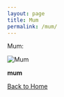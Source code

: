 ```yaml
---
layout: page
title: Mum
permalink: /mum/
---
```


Mum:


 <div class="gallery-item">
    <img src="https://media.istockphoto.com/id/1309897630/photo/cobberdog-pup-on-white.webp?s=2048x2048&w=is&k=20&c=xe90m_8JPR2YknwN2MGK94ZDt1LOms6l9_QXZUKHOdU=" alt="Mum">
    <p><strong>mum</strong></p>
  </div>


[Back to Home](/)